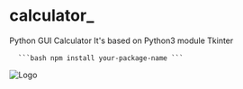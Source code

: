 # calculator_
Python GUI Calculator 
It's based on Python3
module Tkinter
<pre> <code> ```bash npm install your-package-name ``` </code> </pre>

![Logo](https://en.wikipedia.org/wiki/Image#/media/File:Image_created_with_a_mobile_phone.png)
